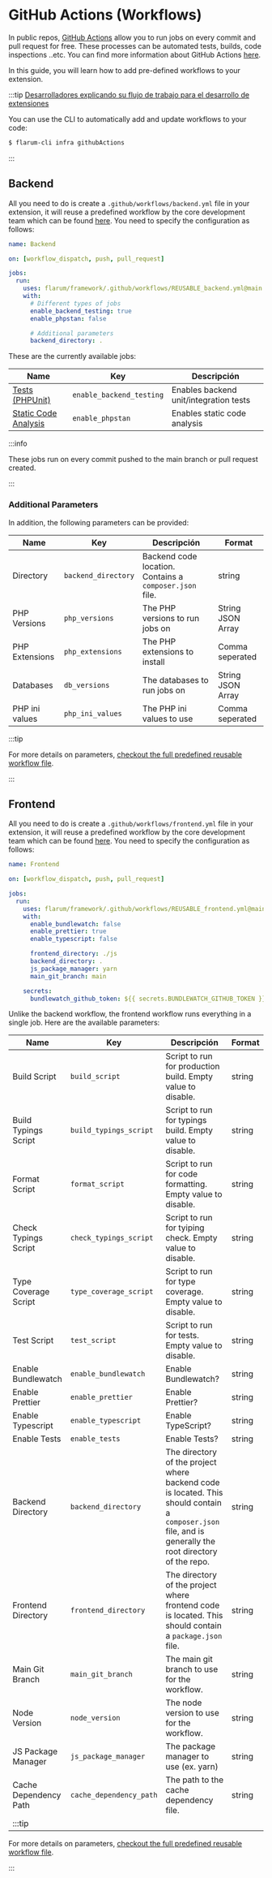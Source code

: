 # GitHub Actions (Workflows)

In public repos, [GitHub Actions](https://github.com/features/actions) allow you to run jobs on every commit and pull request for free. These processes can be automated tests, builds, code inspections ..etc. You can find more information about GitHub Actions [here](https://docs.github.com/en/actions).

In this guide, you will learn how to add pre-defined workflows to your extension.

:::tip [Desarrolladores explicando su flujo de trabajo para el desarrollo de extensiones](https://github.com/flarum/cli)

You can use the CLI to automatically add and update workflows to your code:

```bash
$ flarum-cli infra githubActions
```

:::

## Backend

All you need to do is create a `.github/workflows/backend.yml` file in your extension, it will reuse a predefined workflow by the core development team which can be found [here](https://github.com/flarum/framework/blob/main/.github/workflows/REUSABLE_backend.yml). You need to specify the configuration as follows:

```yaml
name: Backend

on: [workflow_dispatch, push, pull_request]

jobs:
  run:
    uses: flarum/framework/.github/workflows/REUSABLE_backend.yml@main
    with:
      # Different types of jobs
      enable_backend_testing: true
      enable_phpstan: false

      # Additional parameters
      backend_directory: .
```

These are the currently available jobs:

| Name                                             | Key                      | Descripción                            |
| ------------------------------------------------ | ------------------------ | -------------------------------------- |
| [Tests (PHPUnit)](testing.md) | `enable_backend_testing` | Enables backend unit/integration tests |
| [Static Code Analysis](static-code-analysis.md)  | `enable_phpstan`         | Enables static code analysis           |

:::info

These jobs run on every commit pushed to the main branch or pull request created.

:::

### Additional Parameters

In addition, the following parameters can be provided:

| Name           | Key                 | Descripción                                                                             | Format            |
| -------------- | ------------------- | --------------------------------------------------------------------------------------- | ----------------- |
| Directory      | `backend_directory` | Backend code location. Contains a `composer.json` file. | string            |
| PHP Versions   | `php_versions`      | The PHP versions to run jobs on                                                         | String JSON Array |
| PHP Extensions | `php_extensions`    | The PHP extensions to install                                                           | Comma seperated   |
| Databases      | `db_versions`       | The databases to run jobs on                                                            | String JSON Array |
| PHP ini values | `php_ini_values`    | The PHP ini values to use                                                               | Comma seperated   |

:::tip

For more details on parameters, [checkout the full predefined reusable workflow file](https://github.com/flarum/framework/blob/main/.github/workflows/REUSABLE_backend.yml).

:::

## Frontend

All you need to do is create a `.github/workflows/frontend.yml` file in your extension, it will reuse a predefined workflow by the core development team which can be found [here](https://github.com/flarum/framework/blob/main/.github/workflows/REUSABLE_frontend.yml). You need to specify the configuration as follows:

```yaml
name: Frontend

on: [workflow_dispatch, push, pull_request]

jobs:
  run:
    uses: flarum/framework/.github/workflows/REUSABLE_frontend.yml@main
    with:
      enable_bundlewatch: false
      enable_prettier: true
      enable_typescript: false

      frontend_directory: ./js
      backend_directory: .
      js_package_manager: yarn
      main_git_branch: main

    secrets:
      bundlewatch_github_token: ${{ secrets.BUNDLEWATCH_GITHUB_TOKEN }}
```

Unlike the backend workflow, the frontend workflow runs everything in a single job. Here are the available parameters:

| Name                                                   | Key                     | Descripción                                                                                                                                                                              | Format |
| ------------------------------------------------------ | ----------------------- | ---------------------------------------------------------------------------------------------------------------------------------------------------------------------------------------- | ------ |
| Build Script                                           | `build_script`          | Script to run for production build. Empty value to disable.                                                                                              | string |
| Build Typings Script                                   | `build_typings_script`  | Script to run for typings build. Empty value to disable.                                                                                                 | string |
| Format Script                                          | `format_script`         | Script to run for code formatting. Empty value to disable.                                                                                               | string |
| Check Typings Script                                   | `check_typings_script`  | Script to run for tyiping check. Empty value to disable.                                                                                                 | string |
| Type Coverage Script                                   | `type_coverage_script`  | Script to run for type coverage. Empty value to disable.                                                                                                 | string |
| Test Script                                            | `test_script`           | Script to run for tests. Empty value to disable.                                                                                                         | string |
| Enable Bundlewatch                                     | `enable_bundlewatch`    | Enable Bundlewatch?                                                                                                                                                                      | string |
| Enable Prettier                                        | `enable_prettier`       | Enable Prettier?                                                                                                                                                                         | string |
| Enable Typescript                                      | `enable_typescript`     | Enable TypeScript?                                                                                                                                                                       | string |
| Enable Tests                                           | `enable_tests`          | Enable Tests?                                                                                                                                                                            | string |
| Backend Directory                                      | `backend_directory`     | The directory of the project where backend code is located. This should contain a `composer.json` file, and is generally the root directory of the repo. | string |
| Frontend Directory                                     | `frontend_directory`    | The directory of the project where frontend code is located. This should contain a `package.json` file.                                                  | string |
| Main Git Branch                                        | `main_git_branch`       | The main git branch to use for the workflow.                                                                                                                             | string |
| Node Version                                           | `node_version`          | The node version to use for the workflow.                                                                                                                                | string |
| JS Package Manager                                     | `js_package_manager`    | The package manager to use (ex. yarn)                                                                                                                 | string |
| Cache Dependency Path                                  | `cache_dependency_path` | The path to the cache dependency file.                                                                                                                                   | string |
| :::tip |                         |                                                                                                                                                                                          |        |

For more details on parameters, [checkout the full predefined reusable workflow file](https://github.com/flarum/framework/blob/main/.github/workflows/REUSABLE_frontend.yml).

:::
